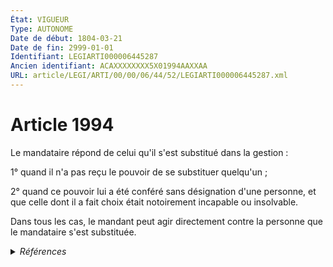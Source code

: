 ```yaml
---
État: VIGUEUR
Type: AUTONOME
Date de début: 1804-03-21
Date de fin: 2999-01-01
Identifiant: LEGIARTI000006445287
Ancien identifiant: ACAXXXXXXXX5X01994AAXXAA
URL: article/LEGI/ARTI/00/00/06/44/52/LEGIARTI000006445287.xml
---
```


<h1>Article 1994</h1>

Le mandataire répond de celui qu'il s'est substitué dans la gestion :<br />

1° quand il n'a pas reçu le pouvoir de se substituer quelqu'un ;<br />

2° quand ce pouvoir lui a été conféré sans désignation d'une personne, et que
celle dont il a fait choix était notoirement incapable ou insolvable.<br />

Dans tous les cas, le mandant peut agir directement contre la personne que le
mandataire s'est substituée.


<details>
  <summary><em>Références</em></summary>

  <h2>Articles faisant référence à l'article</h2>
  
  <ul>
    <li>
      <a href="https://legal.tricoteuses.fr//redirection/LEGIARTI000006427867?vers=git&vers=legifrance">Code civil - article 482 AUTONOME VIGUEUR, en vigueur depuis le 2009-01-01</a> CITATION source
    </li>
  </ul>
  
  <h2>Références faites par l'article</h2>
  
  <ul>
    <li>
      2999-01-01 CITATION cible <a href="https://legal.tricoteuses.fr//redirection/LEGIARTI000006427867?vers=git&vers=legifrance">Code civil - article 482 AUTONOME VIGUEUR, en vigueur depuis le 2009-01-01</a>
    </li>
    <li>
      CODIFICATION source Loi 1804-03-10
    </li>
    <li>
      CREATION source Loi 1804-03-10 promulguée le 20 mars 1804
    </li>
  </ul>
</details>
